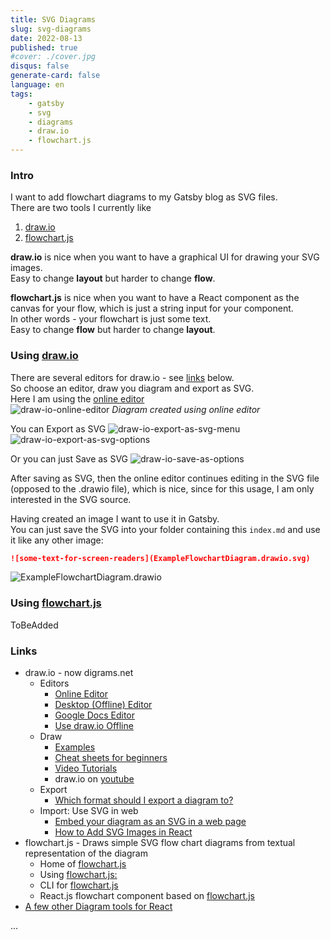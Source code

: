 ```yaml
---
title: SVG Diagrams
slug: svg-diagrams
date: 2022-08-13
published: true
#cover: ./cover.jpg
disqus: false
generate-card: false
language: en
tags:
    - gatsby
    - svg
    - diagrams
    - draw.io
    - flowchart.js
---
```


### Intro

I want to add flowchart diagrams to my Gatsby blog as SVG files.  
There are two tools I currently like
1. [draw.io](#using-drawio)
2. [flowchart.js](#using-flowchartjs)

**draw.io** is nice when you want to have a graphical UI for drawing your SVG images.  
Easy to change **layout** but harder to change **flow**.  

**flowchart.js** is nice when you want to have a React component as the canvas for your flow, which is just a string input for your component.  
In other words - your flowchart is just some text.  
Easy to change **flow** but harder to change **layout**.  

### Using [draw.io](https://drawio-app.com)

There are several editors for draw.io - see [links](#links) below.  
So choose an editor, draw you diagram and export as SVG.  
Here I am using the [online editor](https://www.draw.io/index.html)  
![draw-io-online-editor](draw-io-online-editor.png)
_Diagram created using online editor_

You can Export as SVG
![draw-io-export-as-svg-menu](draw-io-export-as-svg-menu.png)
![draw-io-export-as-svg-options](draw-io-export-as-svg-options.png)

Or you can just Save as SVG
![draw-io-save-as-options](draw-io-save-as-options.png)

After saving as SVG, then the online editor continues editing in the SVG file (opposed to the .drawio file), which is nice, since for this usage, I am only interested in the SVG source.  

Having created an image I want to use it in Gatsby.  
You can just save the SVG into your folder containing this `index.md` and use it like any other image:
```md
![some-text-for-screen-readers](ExampleFlowchartDiagram.drawio.svg)
```
![ExampleFlowchartDiagram.drawio](ExampleFlowchartDiagram.drawio.svg)

### Using [flowchart.js](https://flowchart.js.org)

ToBeAdded

### Links

* draw.io - now digrams.net
    * Editors
        * [Online Editor](https://app.diagrams.net/)
        * [Desktop (Offline) Editor](https://github.com/jgraph/drawio-desktop/releases/)
        * [Google Docs Editor](https://drawio-app.com/use-draw-io-diagrams-in-google-docs/)
        * [Use draw.io Offline](https://drawio-app.com/use-draw-io-offline/)
    * Draw
        * [Examples](https://drawio-app.com/examples/)
        * [Cheat sheets for beginners](https://drawio-app.com/draw-io-diagramming-in-confluence-cheat-sheets-for-beginners/)
        * [Video Tutorials](https://drawio-app.com/tutorials/video-tutorials/)
        * draw.io on [youtube](https://www.youtube.com/channel/UCiTtRN9b8P4CoSfpkfgEJHA)
    * Export
        * [Which format should I export a diagram to?](https://drawio-app.com/choose-export-diagram-format/)
    * Import: Use SVG in web
        * [Embed your diagram as an SVG in a web page](https://www.diagrams.net/doc/faq/embed-svg)
        * [How to Add SVG Images in React](https://dev.to/mohammedasker/how-to-add-svg-images-in-react-1h2g)
* flowchart.js - Draws simple SVG flow chart diagrams from textual representation of the diagram
    * Home of [flowchart.js](https://flowchart.js.org/?lng=en)
    * Using [flowchart.js: ](https://github.com/adrai/flowchart.js)
    * CLI for [flowchart.js](https://github.com/seflless/diagrams#flowchart)
    * React.js flowchart component based on [flowchart.js](https://github.com/alwinn1977/react-simple-flowchart)
* [A few other Diagram tools for React](https://stackoverflow.com/a/58892033)

...
